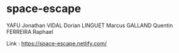 # space-escape

YAFU Jonathan
VIDAL Dorian
LINGUET Marcus
GALLAND Quentin
FERREIRA Raphael

Link :
https://space-escape.netlify.com/
